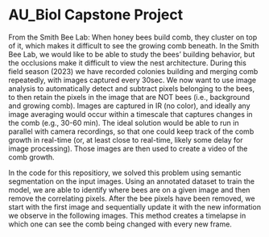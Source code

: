 # AU_Biol Capstone Project

From the Smith Bee Lab: When honey bees build comb, they cluster on top of it, which makes it difficult to see the growing comb beneath. In the Smith Bee Lab, we would like to be able to study the bees’ building behavior, but the occlusions make it difficult to view the nest architecture. During this field season (2023) we have recorded colonies building and merging comb repeatedly, with images captured every 30sec. We now want to use image analysis to automatically detect and subtract pixels belonging to the bees, to then retain the pixels in the image that are NOT bees (i.e., background and growing comb). Images are captured in IR (no color), and ideally any image averaging would occur within a timescale that captures changes in the comb (e.g., 30-60 min). The ideal solution would be able to run in parallel with camera recordings, so that one could keep track of the comb growth in real-time (or, at least close to real-time, likely some delay for image processing). Those images are then used to create a video of the comb growth.

In the code for this repositiory, we solved this problem using semantic segmentation on the input images. Using an annotated dataset to train the model, we are able to identify where bees are on a given image and then remove the correlating pixels. After the bee pixels have been removed, we start with the first image and sequentially update it with the new information we observe in the following images. This method creates a timelapse in which one can see the comb being changed with every new frame.
